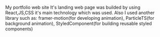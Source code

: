 My portfolio web site
It's landing web page was builded by using React,JS,CSS it's main technology which was used. Also I used another library such as: 
framer-motion(for developing animation),
ParticleTS(for background animation),
StyledComponent(for building reusable styled components)
